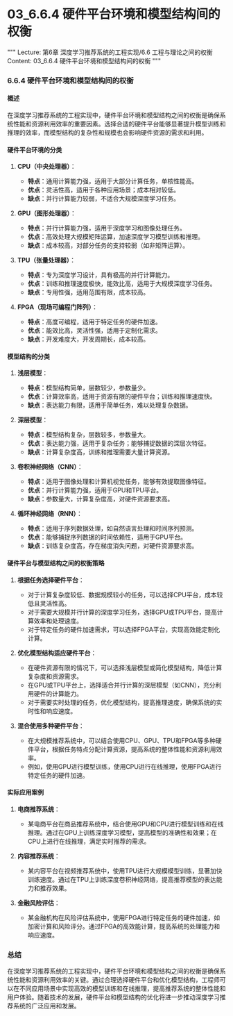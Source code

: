 # 03_6.6.4 硬件平台环境和模型结构间的权衡

"""
Lecture: 第6章 深度学习推荐系统的工程实现/6.6 工程与理论之间的权衡
Content: 03_6.6.4 硬件平台环境和模型结构间的权衡
"""

### 6.6.4 硬件平台环境和模型结构间的权衡

#### 概述
在深度学习推荐系统的工程实现中，硬件平台环境和模型结构之间的权衡是确保系统性能和资源利用效率的重要因素。选择合适的硬件平台能够显著提升模型训练和推理的效率，而模型结构的复杂性和规模也会影响硬件资源的需求和利用。

#### 硬件平台环境的分类

1. **CPU（中央处理器）**：
   - **特点**：通用计算能力强，适用于大部分计算任务，单核性能高。
   - **优点**：灵活性高，适用于各种应用场景；成本相对较低。
   - **缺点**：并行计算能力较弱，不适合大规模深度学习任务。

2. **GPU（图形处理器）**：
   - **特点**：并行计算能力强，适用于深度学习和图像处理任务。
   - **优点**：高效处理大规模矩阵运算，加速深度学习模型训练和推理。
   - **缺点**：成本较高，对部分任务的支持较弱（如非矩阵运算）。

3. **TPU（张量处理器）**：
   - **特点**：专为深度学习设计，具有极高的并行计算能力。
   - **优点**：训练和推理速度极快，能效比高，适用于大规模深度学习任务。
   - **缺点**：专用性强，适用范围有限，成本较高。

4. **FPGA（现场可编程门阵列）**：
   - **特点**：高度可编程，适用于特定任务的硬件加速。
   - **优点**：能效比高，灵活性强，适用于定制化需求。
   - **缺点**：开发难度大，开发周期长，成本较高。

#### 模型结构的分类

1. **浅层模型**：
   - **特点**：模型结构简单，层数较少，参数量少。
   - **优点**：计算效率高，适用于资源有限的硬件平台；训练和推理速度快。
   - **缺点**：表达能力有限，适用于简单任务，难以处理复杂数据。

2. **深层模型**：
   - **特点**：模型结构复杂，层数较多，参数量大。
   - **优点**：表达能力强，适用于复杂任务；能够捕捉数据的深层次特征。
   - **缺点**：计算复杂度高，训练和推理需要大量计算资源。

3. **卷积神经网络（CNN）**：
   - **特点**：适用于图像处理和计算机视觉任务，能够有效提取图像特征。
   - **优点**：并行计算能力强，适用于GPU和TPU平台。
   - **缺点**：参数量大，计算复杂度高，对硬件资源要求高。

4. **循环神经网络（RNN）**：
   - **特点**：适用于序列数据处理，如自然语言处理和时间序列预测。
   - **优点**：能够捕捉序列数据的时间依赖性，适用于GPU平台。
   - **缺点**：训练复杂度高，存在梯度消失问题，对硬件资源要求高。

#### 硬件平台与模型结构之间的权衡策略

1. **根据任务选择硬件平台**：
   - 对于计算复杂度较低、数据规模较小的任务，可以选择CPU平台，成本较低且灵活性高。
   - 对于需要大规模并行计算的深度学习任务，选择GPU或TPU平台，提高计算效率和处理速度。
   - 对于特定任务的硬件加速需求，可以选择FPGA平台，实现高效能定制化计算。

2. **优化模型结构适应硬件平台**：
   - 在硬件资源有限的情况下，可以选择浅层模型或简化模型结构，降低计算复杂度和资源需求。
   - 在GPU或TPU平台上，选择适合并行计算的深层模型（如CNN），充分利用硬件的计算能力。
   - 对于需要实时处理的任务，优化模型结构，提高推理速度，确保系统的实时性和响应速度。

3. **混合使用多种硬件平台**：
   - 在大规模推荐系统中，可以结合使用CPU、GPU、TPU和FPGA等多种硬件平台，根据任务特点分配计算资源，提高系统的整体性能和资源利用效率。
   - 例如，使用GPU进行模型训练，使用CPU进行在线推理，使用FPGA进行特定任务的硬件加速。

#### 实际应用案例

1. **电商推荐系统**：
   - 某电商平台在商品推荐系统中，结合使用GPU和CPU进行模型训练和在线推理。通过在GPU上训练深度学习模型，提高模型的准确性和效果；在CPU上进行在线推理，满足实时推荐的需求。

2. **内容推荐系统**：
   - 某内容平台在视频推荐系统中，使用TPU进行大规模模型训练，显著加快训练速度。通过在TPU上训练深度卷积神经网络，提高推荐模型的表达能力和推荐效果。

3. **金融风险评估**：
   - 某金融机构在风险评估系统中，使用FPGA进行特定任务的硬件加速，如加密计算和风险评分。通过FPGA的高效能计算，提高系统的处理能力和响应速度。

### 总结

在深度学习推荐系统的工程实现中，硬件平台环境和模型结构之间的权衡是确保系统性能和资源利用效率的关键。通过合理选择硬件平台和优化模型结构，工程师可以在不同应用场景中实现高效的模型训练和在线推理，提高推荐系统的整体性能和用户体验。随着技术的发展，硬件平台和模型结构的优化将进一步推动深度学习推荐系统的广泛应用和发展。